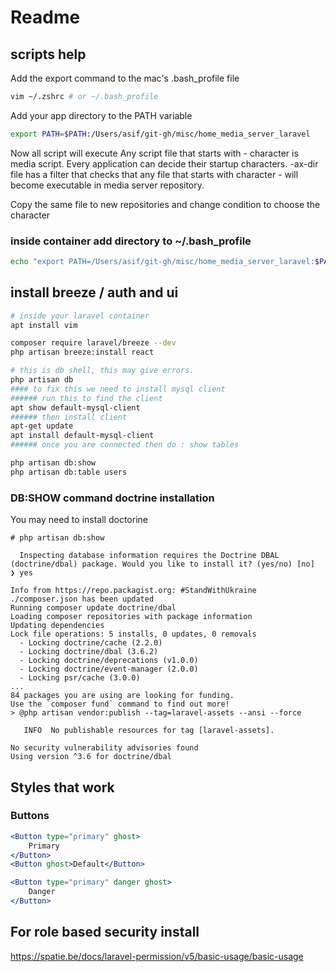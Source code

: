 # Readme

## scripts help

Add the export command to the mac's .bash_profile file 
```bash 
vim ~/.zshrc # or ~/.bash_profile 
```

Add your app directory to the PATH variable
```bash
export PATH=$PATH:/Users/asif/git-gh/misc/home_media_server_laravel
``` 


Now all script will execute 
Any script file that starts with - character is media script. Every application can decide their startup characters. 
-ax-dir file has a filter that checks that any file that starts with character - will become executable in media server repository. 

Copy the same file to new repositories and change condition to choose the character 

### inside container add directory to ~/.bash_profile
```bash
echo "export PATH=/Users/asif/git-gh/misc/home_media_server_laravel:$PATH" >> ~/.bash_profile
```

## install breeze / auth and ui

```bash
# inside your laravel container 
apt install vim 

composer require laravel/breeze --dev
php artisan breeze:install react

# this is db shell, this may give errors. 
php artisan db
#### to fix this we need to install mysql client
###### run this to find the client
apt show default-mysql-client
###### then install client 
apt-get update
apt install default-mysql-client
###### once you are connected then do : show tables 

php artisan db:show
php artisan db:table users

```


### DB:SHOW command doctrine installation

You may need to install doctorine 

```
# php artisan db:show

  Inspecting database information requires the Doctrine DBAL (doctrine/dbal) package. Would you like to install it? (yes/no) [no]
❯ yes

Info from https://repo.packagist.org: #StandWithUkraine
./composer.json has been updated
Running composer update doctrine/dbal
Loading composer repositories with package information
Updating dependencies
Lock file operations: 5 installs, 0 updates, 0 removals
  - Locking doctrine/cache (2.2.0)
  - Locking doctrine/dbal (3.6.2)
  - Locking doctrine/deprecations (v1.0.0)
  - Locking doctrine/event-manager (2.0.0)
  - Locking psr/cache (3.0.0)
...
84 packages you are using are looking for funding.
Use the `composer fund` command to find out more!
> @php artisan vendor:publish --tag=laravel-assets --ansi --force

   INFO  No publishable resources for tag [laravel-assets].  

No security vulnerability advisories found
Using version ^3.6 for doctrine/dbal

```


## Styles that work 

### Buttons

```jsx
<Button type="primary" ghost>
    Primary
</Button>
<Button ghost>Default</Button>

<Button type="primary" danger ghost>
    Danger
</Button>
```


## For role based security install

https://spatie.be/docs/laravel-permission/v5/basic-usage/basic-usage

